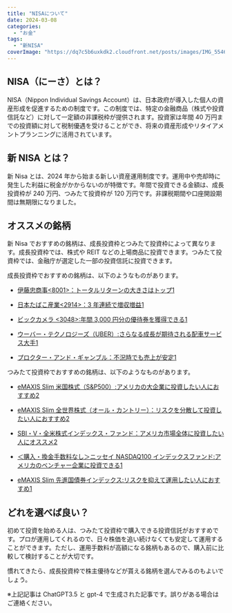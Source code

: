 ```yaml
---
title: "NISAについて"
date: 2024-03-08
categories:
  - "お金"
tags:
  - "新NISA"
coverImage: "https://dq7c5b6uxkdk2.cloudfront.net/posts/images/IMG_5546.jpeg"
---
```


## NISA（にーさ）とは？

NISA（Nippon Individual Savings Account）は、日本政府が導入した個人の資産形成を促進するための制度です。この制度では、特定の金融商品（株式や投資信託など）に対して一定額の非課税枠が提供されます。投資家は年間 40 万円までの投資額に対して税制優遇を受けることができ、将来の資産形成やリタイアメントプランニングに活用されています。

## 新 NISA とは？

新 Nisa とは、2024 年から始まる新しい資産運用制度です。運用中や売却時に発生した利益に税金がかからないのが特徴です。年間で投資できる金額は、成長投資枠が 240 万円、つみたて投資枠が 120 万円です。非課税期間や口座開設期間は無期限になりました。

## オススメの銘柄

新 Nisa でおすすめの銘柄は、成長投資枠とつみたて投資枠によって異なります。成長投資枠では、株式や REIT などの上場商品に投資できます。つみたて投資枠では、金融庁が選定した一部の投資信託に投資できます。

成長投資枠でおすすめの銘柄は、以下のようなものがあります。

- [伊藤忠商事<8001>：トータルリターンの大きさはトップ](https://bing.com/search?q=%e6%96%b0Nisa%e3%81%ae%e6%a6%82%e8%a6%81%e3%81%a8%e3%81%8a%e3%81%99%e3%81%99%e3%82%81%e9%8a%98%e6%9f%84)[1](https://bing.com/search?q=%E6%96%B0Nisa%E3%81%AE%E6%A6%82%E8%A6%81%E3%81%A8%E3%81%8A%E3%81%99%E3%81%99%E3%82%81%E9%8A%98%E6%9F%84)

- [日本たばこ産業<2914>：3 年連続で増収増益](https://bing.com/search?q=%e6%96%b0Nisa%e3%81%ae%e6%a6%82%e8%a6%81%e3%81%a8%e3%81%8a%e3%81%99%e3%81%99%e3%82%81%e9%8a%98%e6%9f%84)[1](https://bing.com/search?q=%E6%96%B0Nisa%E3%81%AE%E6%A6%82%E8%A6%81%E3%81%A8%E3%81%8A%E3%81%99%E3%81%99%E3%82%81%E9%8A%98%E6%9F%84)

- [ビックカメラ <3048>:年間 3,000 円分の優待券を獲得できる](https://bing.com/search?q=%e6%96%b0Nisa%e3%81%ae%e6%a6%82%e8%a6%81%e3%81%a8%e3%81%8a%e3%81%99%e3%81%99%e3%82%81%e9%8a%98%e6%9f%84)[1](https://bing.com/search?q=%E6%96%B0Nisa%E3%81%AE%E6%A6%82%E8%A6%81%E3%81%A8%E3%81%8A%E3%81%99%E3%81%99%E3%82%81%E9%8A%98%E6%9F%84)

- [ウーバー・テクノロジーズ（UBER）:さらなる成長が期待される配車サービス大手](https://bing.com/search?q=%e6%96%b0Nisa%e3%81%ae%e6%a6%82%e8%a6%81%e3%81%a8%e3%81%8a%e3%81%99%e3%81%99%e3%82%81%e9%8a%98%e6%9f%84)[1](https://bing.com/search?q=%E6%96%B0Nisa%E3%81%AE%E6%A6%82%E8%A6%81%E3%81%A8%E3%81%8A%E3%81%99%E3%81%99%E3%82%81%E9%8A%98%E6%9F%84)

- [プロクター・アンド・ギャンブル：不況時でも売上が安定](https://bing.com/search?q=%e6%96%b0Nisa%e3%81%ae%e6%a6%82%e8%a6%81%e3%81%a8%e3%81%8a%e3%81%99%e3%81%99%e3%82%81%e9%8a%98%e6%9f%84)[1](https://bing.com/search?q=%E6%96%B0Nisa%E3%81%AE%E6%A6%82%E8%A6%81%E3%81%A8%E3%81%8A%E3%81%99%E3%81%99%E3%82%81%E9%8A%98%E6%9F%84)

つみたて投資枠でおすすめの銘柄は、以下のようなものがあります。

- [eMAXIS Slim 米国株式（S&P500）:アメリカの大企業に投資したい人におすすめ](https://bing.com/search?q=%e6%96%b0Nisa%e3%81%ae%e6%a6%82%e8%a6%81%e3%81%a8%e3%81%8a%e3%81%99%e3%81%99%e3%82%81%e9%8a%98%e6%9f%84)[2](https://www.president.co.jp/finance/contents/stock/nisa2024-recommended-name)

- [eMAXIS Slim 全世界株式（オール・カントリー）：リスクを分散して投資したい人におすすめ](https://bing.com/search?q=%e6%96%b0Nisa%e3%81%ae%e6%a6%82%e8%a6%81%e3%81%a8%e3%81%8a%e3%81%99%e3%81%99%e3%82%81%e9%8a%98%e6%9f%84)[2](https://www.president.co.jp/finance/contents/stock/nisa2024-recommended-name)

- [SBI・V・全米株式インデックス・ファンド：アメリカ市場全体に投資したい人にオススメ](https://bing.com/search?q=%e6%96%b0Nisa%e3%81%ae%e6%a6%82%e8%a6%81%e3%81%a8%e3%81%8a%e3%81%99%e3%81%99%e3%82%81%e9%8a%98%e6%9f%84)[2](https://www.president.co.jp/finance/contents/stock/nisa2024-recommended-name)

- [＜購入・換金手数料なし＞ニッセイ NASDAQ100 インデックスファンド:アメリカのベンチャー企業に投資できる](https://bing.com/search?q=%e6%96%b0Nisa%e3%81%ae%e6%a6%82%e8%a6%81%e3%81%a8%e3%81%8a%e3%81%99%e3%81%99%e3%82%81%e9%8a%98%e6%9f%84)[1](https://bing.com/search?q=%E6%96%B0Nisa%E3%81%AE%E6%A6%82%E8%A6%81%E3%81%A8%E3%81%8A%E3%81%99%E3%81%99%E3%82%81%E9%8A%98%E6%9F%84)

- [eMAXIS Slim 先進国債券インデックス:リスクを抑えて運用したい人におすすめ](https://bing.com/search?q=%e6%96%b0Nisa%e3%81%ae%e6%a6%82%e8%a6%81%e3%81%a8%e3%81%8a%e3%81%99%e3%81%99%e3%82%81%e9%8a%98%e6%9f%84)[1](https://bing.com/search?q=%E6%96%B0Nisa%E3%81%AE%E6%A6%82%E8%A6%81%E3%81%A8%E3%81%8A%E3%81%99%E3%81%99%E3%82%81%E9%8A%98%E6%9F%84)

## どれを選べば良い？

初めて投資を始める人は、つみたて投資枠で購入できる投資信託がおすすめです。プロが運用してくれるので、日々株価を追い続けなくても安定して運用することができます。ただし、運用手数料が高額になる銘柄もあるので、購入前に比較して検討することが大切です。

慣れてきたら、成長投資枠で株主優待などが貰える銘柄を選んでみるのもよいでしょう。

※上記記事は ChatGPT3.5 と gpt-4 で生成された記事です。誤りがある場合はご連絡ください。
